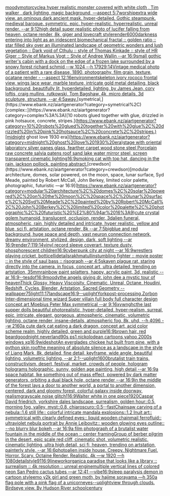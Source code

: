 [moody](https://www.ebank.nz/aiartgenerator?category=moody)[motorcycle](https://www.ebank.nz/aiartgenerator?category=motorcycle)[a hyper realistic monster covered with white cloth , Tim walker , dark lighting, magic background, —aspect 5:7](https://www.ebank.nz/aiartgenerator?category=a%20hyper%20realistic%20monster%20covered%20with%20white%20cloth%20%2C%20Tim%20walker%20%2C%20dark%20lighting%2C%20magic%20background%2C%20%E2%80%94aspect%205%3A7)[worship](https://www.ebank.nz/aiartgenerator?category=worship)[extra wide view. an ominous dark ancient mask. hyper-detailed. Gothic steampunk. medieval baroque. symmetric. epic. hyper-realistic. hyperrealistic. unreal render. --ar 9:12](https://www.ebank.nz/aiartgenerator?category=extra%20wide%20view.%20an%20ominous%20dark%20ancient%20mask.%20hyper-detailed.%20Gothic%20steampunk.%20medieval%20baroque.%20symmetric.%20epic.%20hyper-realistic.%20hyperrealistic.%20unreal%20render.%20--ar%209%3A12)[high detail super realistic photo of lucifer falling from heaven, octane render, 8k, giger and lovecraft style](https://www.ebank.nz/aiartgenerator?category=high%20detail%20super%20realistic%20photo%20of%20lucifer%20falling%20from%20heaven%2C%20octane%20render%2C%208k%2C%20giger%20and%20lovecraft%20style)[render](https://www.ebank.nz/aiartgenerator?category=render)[6000](https://www.ebank.nz/aiartgenerator?category=6000)[darkness entering into light as an iridescent biomechanical fractal  :: golden ratio :: star filled sky over an illuminated landscape of geometric wonders and lush vegetation :: Dark void of Cthulu :: style of Thomas Kinkade :: style of HR Giger :: Style of Markus Vogt :: Style of Andree Wallin --ar 16:9](https://www.ebank.nz/aiartgenerator?category=darkness%20entering%20into%20light%20as%20an%20iridescent%20biomechanical%20fractal%20%20%3A%3A%20golden%20ratio%20%3A%3A%20star%20filled%20sky%20over%20an%20illuminated%20landscape%20of%20geometric%20wonders%20and%20lush%20vegetation%20%3A%3A%20Dark%20void%20of%20Cthulu%20%3A%3A%20style%20of%20Thomas%20Kinkade%20%3A%3A%20style%20of%20HR%20Giger%20%3A%3A%20Style%20of%20Markus%20Vogt%20%3A%3A%20Style%20of%20Andree%20Wallin%20--ar%2016%3A9)[small gothic writer's cabin with a dock on the edge of a frozen lake surrounded by a snowy forest richard schmid  --w 1024  --h 1792](https://www.ebank.nz/aiartgenerator?category=small%20gothic%20writer%27s%20cabin%20with%20a%20dock%20on%20the%20edge%20of%20a%20frozen%20lake%20surrounded%20by%20a%20snowy%20forest%20richard%20schmid%20%20--w%201024%20%20--h%201792)[9:14](https://www.ebank.nz/aiartgenerator?category=9%3A14)[Vintage medical photo of a patient with a rare disease, 1890, photography, film grain, texture, ocatane render - --aspect 12:16](https://www.ebank.nz/aiartgenerator?category=Vintage%20medical%20photo%20of%20a%20patient%20with%20a%20rare%20disease%2C%201890%2C%20photography%2C%20film%20grain%2C%20texture%2C%20ocatane%20render%20-%20--aspect%2012%3A16)[environment](https://www.ebank.nz/aiartgenerator?category=environment)[skeleton ivory rococo frontal view, wings lace wear, marble texture, intricate gold metal detailing, black background, beautifully lit, hyperdetailed, lighting, by James Jean, cory loftis, craig mullins, rutkowski, Tom Bagshaw, 4k, micro details, 3d sculpture, structure, --ar 4:5](https://www.ebank.nz/aiartgenerator?category=skeleton%20ivory%20rococo%20frontal%20view%2C%20wings%20lace%20wear%2C%20marble%20texture%2C%20intricate%20gold%20metal%20detailing%2C%20black%20background%2C%20beautifully%20lit%2C%20hyperdetailed%2C%20lighting%2C%20by%20James%20Jean%2C%20cory%20loftis%2C%20craig%20mullins%2C%20rutkowski%2C%20Tom%20Bagshaw%2C%204k%2C%20micro%20details%2C%203d%20sculpture%2C%20structure%2C%20--ar%204%3A5)[away.](https://www.ebank.nz/aiartgenerator?category=away.)[symetrical,](https://www.ebank.nz/aiartgenerator?category=symetrical%2C)[complex::](https://www.ebank.nz/aiartgenerator?category=complex%3A%3A)[10 robots glued together with glue, drizzled in pink hotsauce, concrete, stripes.](https://www.ebank.nz/aiartgenerator?category=10%20robots%20glued%20together%20with%20glue%2C%20drizzled%20in%20pink%20hotsauce%2C%20concrete%2C%20stripes.)[midnight ghost love 1930 era](https://www.ebank.nz/aiartgenerator?category=midnight%20ghost%20love%201930%20era)[stage with oriental laboratory silver panes glass ,fearther carpet wood stone steel Porcelain raw concrete salvia patens roof sand lake water  mirror steel, screen transparent cinematic lighting](https://www.ebank.nz/aiartgenerator?category=stage%20with%20oriental%20laboratory%20silver%20panes%20glass%20%2Cfearther%20carpet%20wood%20stone%20steel%20Porcelain%20raw%20concrete%20salvia%20patens%20roof%20sand%20lake%20water%20%20mirror%20steel%2C%20screen%20transparent%20cinematic%20lighting)[16:9](https://www.ebank.nz/aiartgenerator?category=16%3A9)[smoking cat with top hat, dancing in the rain. jackson pollock. painting abstract.](https://www.ebank.nz/aiartgenerator?category=smoking%20cat%20with%20top%20hat%2C%20dancing%20in%20the%20rain.%20jackson%20pollock.%20painting%20abstract.)[crewdson](https://www.ebank.nz/aiartgenerator?category=crewdson)[modular architecture, domes, solar powered, on the moon, space, lunar surface, Syd Meade, painted by Robert McCall, John Berkey, limited color palette, photographic, futuristic —ar 16:9](https://www.ebank.nz/aiartgenerator?category=modular%20architecture%2C%20domes%2C%20solar%20powered%2C%20on%20the%20moon%2C%20space%2C%20lunar%20surface%2C%20Syd%20Meade%2C%20painted%20by%20Robert%20McCall%2C%20John%20Berkey%2C%20limited%20color%20palette%2C%20photographic%2C%20futuristic%20%E2%80%94ar%2016%3A9)[cute crystal golem humanoid, translucent, occlusion, render, 3d](https://www.ebank.nz/aiartgenerator?category=cute%20crystal%20golem%20humanoid%2C%20translucent%2C%20occlusion%2C%20render%2C%203d)[alien funeral, atmospheric, rain, highly detailed and intricate, hyper realistic, yellow and blue, sci fi, artstation, octane render, 8k --ar 7:5](https://www.ebank.nz/aiartgenerator?category=alien%20funeral%2C%20atmospheric%2C%20rain%2C%20highly%20detailed%20and%20intricate%2C%20hyper%20realistic%2C%20yellow%20and%20blue%2C%20sci%20fi%2C%20artstation%2C%20octane%20render%2C%208k%20--ar%207%3A5)[big](https://www.ebank.nz/aiartgenerator?category=big)[blue and red background, huge space and depth, vast neuron connection network, dreamy environment, stylized, design, dark, soft lighting --ar 16:9](https://www.ebank.nz/aiartgenerator?category=blue%20and%20red%20background%2C%20huge%20space%20and%20depth%2C%20vast%20neuron%20connection%20network%2C%20dreamy%20environment%2C%20stylized%2C%20design%2C%20dark%2C%20soft%20lighting%20--ar%2016%3A9)[render](https://www.ebank.nz/aiartgenerator?category=render)[7:11](https://www.ebank.nz/aiartgenerator?category=7%3A11)[9:14](https://www.ebank.nz/aiartgenerator?category=9%3A14)[vinyl record sleeve coverart, texture dusty, phosphorescent children](https://www.ebank.nz/aiartgenerator?category=vinyl%20record%20sleeve%20coverart%2C%20texture%20dusty%2C%20phosphorescent%20children)[16:9](https://www.ebank.nz/aiartgenerator?category=16%3A9)[cyberpunk city at night --ar 16:9](https://www.ebank.nz/aiartgenerator?category=cyberpunk%20city%20at%20night%20--ar%2016%3A9)[wrestlers playing cricket, botticelli](https://www.ebank.nz/aiartgenerator?category=wrestlers%20playing%20cricket%2C%20botticelli)[details](https://www.ebank.nz/aiartgenerator?category=details)[](https://www.ebank.nz/aiartgenerator?category=)[rakhmatullin](https://www.ebank.nz/aiartgenerator?category=rakhmatullin)[stumbling fighter :: movie poster :: in the style of saul bass :: risograph --ar 4:5](https://www.ebank.nz/aiartgenerator?category=stumbling%20fighter%20%3A%3A%20movie%20poster%20%3A%3A%20in%20the%20style%20of%20saul%20bass%20%3A%3A%20risograph%20--ar%204%3A5)[skaven plague rat, staring directly into the camera, in focus, concept art, ultra detailed, trending on artstation, 35mm](https://www.ebank.nz/aiartgenerator?category=skaven%20plague%20rat%2C%20staring%20directly%20into%20the%20camera%2C%20in%20focus%2C%20concept%20art%2C%20ultra%20detailed%2C%20trending%20on%20artstation%2C%2035mm)[rainbow paint splatters, happy, acrylic paint, 3d, realistic --ar 16:9](https://www.ebank.nz/aiartgenerator?category=rainbow%20paint%20splatters%2C%20happy%2C%20acrylic%20paint%2C%203d%2C%20realistic%20--ar%2016%3A9)[--tes](https://www.ebank.nz/aiartgenerator?category=--tes)[dof](https://www.ebank.nz/aiartgenerator?category=dof)[16:9](https://www.ebank.nz/aiartgenerator?category=16%3A9)[moody](https://www.ebank.nz/aiartgenerator?category=moody)[the angels giving dr. john dee a mystic tour of heaven](https://www.ebank.nz/aiartgenerator?category=the%20angels%20giving%20dr.%20john%20dee%20a%20mystic%20tour%20of%20heaven)[Thick Glossy, Heavy Viscoisity, Cinematic, Unreal, Octane, Houdini, Redshift, Cycles, Blender, Artstation, Sacred Geometry --wallpaper](https://www.ebank.nz/aiartgenerator?category=Thick%20Glossy%2C%20Heavy%20Viscoisity%2C%20Cinematic%2C%20Unreal%2C%20Octane%2C%20Houdini%2C%20Redshift%2C%20Cycles%2C%20Blender%2C%20Artstation%2C%20Sacred%20Geometry%20--wallpaper)[75](https://www.ebank.nz/aiartgenerator?category=75)[light](https://www.ebank.nz/aiartgenerator?category=light)[11:17](https://www.ebank.nz/aiartgenerator?category=11%3A17)[landscape](https://www.ebank.nz/aiartgenerator?category=landscape)[16:9](https://www.ebank.nz/aiartgenerator?category=16%3A9)[--uplight](https://www.ebank.nz/aiartgenerator?category=--uplight)[York](https://www.ebank.nz/aiartgenerator?category=York)[post-processing,](https://www.ebank.nz/aiartgenerator?category=post-processing%2C)[Zorbon Inter-dimensional time wizard Super villain full body full character design concept art Moebius Peter Max symmetrical --ar 9:16](https://www.ebank.nz/aiartgenerator?category=Zorbon%20Inter-dimensional%20time%20wizard%20Super%20villain%20full%20body%20full%20character%20design%20concept%20art%20Moebius%20Peter%20Max%20symmetrical%20--ar%209%3A16)[xywnghc](https://www.ebank.nz/aiartgenerator?category=xywnghc)[the last supper dolls beautiful  photorealistic, hyper-detailed, hyper-realism, surreal, epic, intricate, elegant, gorgeous, atmospheric, cinematic, volumetric lighting, octane render, insane-details, atmospheric fog, 8k, uhd, --h 4096 --w 2160](https://www.ebank.nz/aiartgenerator?category=the%20last%20supper%20dolls%20beautiful%20%20photorealistic%2C%20hyper-detailed%2C%20hyper-realism%2C%20surreal%2C%20epic%2C%20intricate%2C%20elegant%2C%20gorgeous%2C%20atmospheric%2C%20cinematic%2C%20volumetric%20lighting%2C%20octane%20render%2C%20insane-details%2C%20atmospheric%20fog%2C%208k%2C%20uhd%2C%20--h%204096%20--w%202160)[a cute dark cat eating a dark dragon, concept art, acid color scheme realm, highly detailed, green and purple](https://www.ebank.nz/aiartgenerator?category=a%20cute%20dark%20cat%20eating%20a%20dark%20dragon%2C%20concept%20art%2C%20acid%20color%20scheme%20realm%2C%20highly%20detailed%2C%20green%20and%20purple)[16:9](https://www.ebank.nz/aiartgenerator?category=16%3A9)[brown hair, red beard](https://www.ebank.nz/aiartgenerator?category=brown%20hair%2C%20red%20beard)[goodnight neverland](https://www.ebank.nz/aiartgenerator?category=goodnight%20neverland)[90s ps1 nickolodean cartoons yahoo 2000s windows xp](https://www.ebank.nz/aiartgenerator?category=90s%20ps1%20nickolodean%20cartoons%20yahoo%202000s%20windows%20xp)[16:9](https://www.ebank.nz/aiartgenerator?category=16%3A9)[wideshot](https://www.ebank.nz/aiartgenerator?category=wideshot)[An everglades chickee hut built from pine, with a python skin roof](https://www.ebank.nz/aiartgenerator?category=An%20everglades%20chickee%20hut%20built%20from%20pine%2C%20with%20a%20python%20skin%20roof)[the meaning of absolute silence as a landscape in the style of Liang Mark, 8k, detailed, fine detail, keyframe, wide angle, beautiful lighting, volumetric lighting, --ar 2:1](https://www.ebank.nz/aiartgenerator?category=the%20meaning%20of%20absolute%20silence%20as%20a%20landscape%20in%20the%20style%20of%20Liang%20Mark%2C%208k%2C%20detailed%2C%20fine%20detail%2C%20keyframe%2C%20wide%20angle%2C%20beautiful%20lighting%2C%20volumetric%20lighting%2C%20--ar%202%3A1)[--uplight](https://www.ebank.nz/aiartgenerator?category=--uplight)[1600](https://www.ebank.nz/aiartgenerator?category=1600)[brutalist train trains, constructivism, desert, festival, market, crowds of people, hologram holograms holographic, sunny, golden age painting, high detail --ar 16:9](https://www.ebank.nz/aiartgenerator?category=brutalist%20train%20trains%2C%20constructivism%2C%20desert%2C%20festival%2C%20market%2C%20crowds%20of%20people%2C%20hologram%20holograms%20holographic%2C%20sunny%2C%20golden%20age%20painting%2C%20high%20detail%20--ar%2016%3A9)[a space habitat, lke something out of mass effect, powered by dark matter generators, orbiting a dual black hole, octane render --ar 16:9](https://www.ebank.nz/aiartgenerator?category=a%20space%20habitat%2C%20lke%20something%20out%20of%20mass%20effect%2C%20powered%20by%20dark%20matter%20generators%2C%20orbiting%20a%20dual%20black%20hole%2C%20octane%20render%20--ar%2016%3A9)[in the middle of the forest lays a door to another world, a portal to another dimension, centered, dark and gloomy forest, colorful galaxy inside doorway, realism](https://www.ebank.nz/aiartgenerator?category=in%20the%20middle%20of%20the%20forest%20lays%20a%20door%20to%20another%20world%2C%20a%20portal%20to%20another%20dimension%2C%20centered%2C%20dark%20and%20gloomy%20forest%2C%20colorful%20galaxy%20inside%20doorway%2C%20realism)[grayscale noise glitch](https://www.ebank.nz/aiartgenerator?category=grayscale%20noise%20glitch)[1](https://www.ebank.nz/aiartgenerator?category=1)[16:9](https://www.ebank.nz/aiartgenerator?category=16%3A9)[Walter white in one piece](https://www.ebank.nz/aiartgenerator?category=Walter%20white%20in%20one%20piece)[1920](https://www.ebank.nz/aiartgenerator?category=1920)[Caspar David friedrich, yorkshire dales landscape, surrealism, golden hour::0.5, morning fog, valley, myst::0.8, chiaroscuro::0.5](https://www.ebank.nz/aiartgenerator?category=Caspar%20David%20friedrich%2C%20yorkshire%20dales%20landscape%2C%20surrealism%2C%20golden%20hour%3A%3A0.5%2C%20morning%20fog%2C%20valley%2C%20myst%3A%3A0.8%2C%20chiaroscuro%3A%3A0.5)[--fast](https://www.ebank.nz/aiartgenerator?category=--fast)[Chainsaw carving of a nebula::1.6 still life:: colorful intricate mandala explosions::1.2 Inuit art:: symmetrical with clearly defined eyes:: liquid wooden chainmail ferrofluid:: ultraviolet nebula portrait by Annie Leibovitz:: wooden glowing eyes outline:: --no blurry blur bokeh --ar 16:9](https://www.ebank.nz/aiartgenerator?category=Chainsaw%20carving%20of%20a%20nebula%3A%3A1.6%20still%20life%3A%3A%20colorful%20intricate%20mandala%20explosions%3A%3A1.2%20Inuit%20art%3A%3A%20symmetrical%20with%20clearly%20defined%20eyes%3A%3A%20liquid%20wooden%20chainmail%20ferrofluid%3A%3A%20ultraviolet%20nebula%20portrait%20by%20Annie%20Leibovitz%3A%3A%20wooden%20glowing%20eyes%20outline%3A%3A%20--no%20blurry%20blur%20bokeh%20--ar%2016%3A9)[a film photograph of a brutalist water fountain in the middle of the ocean :: center framing](https://www.ebank.nz/aiartgenerator?category=a%20film%20photograph%20of%20a%20brutalist%20water%20fountain%20in%20the%20middle%20of%20the%20ocean%20%3A%3A%20center%20framing)[Group of berber pilgrim in the desert, epic scale red cliff,  cinematic shot, volumetric realistic, cinematic lighting, ultra high detail, sci fi, heaven,  trending on artstation, painterly style, --ar 16:6](https://www.ebank.nz/aiartgenerator?category=Group%20of%20berber%20pilgrim%20in%20the%20desert%2C%20epic%20scale%20red%20cliff%2C%20%20cinematic%20shot%2C%20volumetric%20realistic%2C%20cinematic%20lighting%2C%20ultra%20high%20detail%2C%20sci%20fi%2C%20heaven%2C%20%20trending%20on%20artstation%2C%20painterly%20style%2C%20--ar%2016%3A6)[photo](https://www.ebank.nz/aiartgenerator?category=photo)[alien inside house. Creepy. Nightmare Fuel. Horror. Scary. Octaine Render. Realistic.    4k —w 1920 —h 1080](https://www.ebank.nz/aiartgenerator?category=alien%20inside%20house.%20Creepy.%20Nightmare%20Fuel.%20Horror.%20Scary.%20Octaine%20Render.%20Realistic.%20%20%20%204k%20%E2%80%94w%201920%20%E2%80%94h%201080)[detail](https://www.ebank.nz/aiartgenerator?category=detail)[style](https://www.ebank.nz/aiartgenerator?category=style)[91](https://www.ebank.nz/aiartgenerator?category=91)[16:9](https://www.ebank.nz/aiartgenerator?category=16%3A9)[linework](https://www.ebank.nz/aiartgenerator?category=linework)[organic](https://www.ebank.nz/aiartgenerator?category=organic)[a paradise that looks like a library :: surrealism :: 4k resolution :: unreal engine](https://www.ebank.nz/aiartgenerator?category=a%20paradise%20that%20looks%20like%20a%20library%20%3A%3A%20surrealism%20%3A%3A%204k%20resolution%20%3A%3A%20unreal%20engine)[multiple vertical lines of colored neon San Pedro cactus tubes —ar 12:41 —vibe](https://www.ebank.nz/aiartgenerator?category=multiple%20vertical%20lines%20of%20colored%20neon%20San%20Pedro%20cactus%20tubes%20%E2%80%94ar%2012%3A41%20%E2%80%94vibe)[16:9](https://www.ebank.nz/aiartgenerator?category=16%3A9)[sleep paralysis demon in cartoon style](https://www.ebank.nz/aiartgenerator?category=sleep%20paralysis%20demon%20in%20cartoon%20style)[emo y2k girl and green moth, by hajime sorayama —h 350](https://www.ebank.nz/aiartgenerator?category=emo%20y2k%20girl%20and%20green%20moth%2C%20by%20hajime%20sorayama%20%E2%80%94h%20350)[a flag pole with a pink flag of a unicorn](https://www.ebank.nz/aiartgenerator?category=a%20flag%20pole%20with%20a%20pink%20flag%20of%20a%20unicorn)[eyes](https://www.ebank.nz/aiartgenerator?category=eyes)[--uplight](https://www.ebank.nz/aiartgenerator?category=--uplight)[view through clouds. Birdseye view. By Hudson River school](https://www.ebank.nz/aiartgenerator?category=view%20through%20clouds.%20Birdseye%20view.%20By%20Hudson%20River%20school)[century](https://www.ebank.nz/aiartgenerator?category=century)